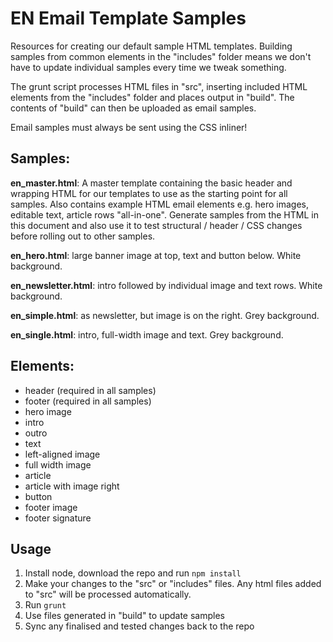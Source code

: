 # EN Email Template Samples

Resources for creating our default sample HTML templates. Building samples from common elements in the "includes" folder means we don't have to update individual samples every time we tweak something.

The grunt script processes HTML files in "src", inserting included HTML elements from the "includes" folder and places output in "build". The contents of "build" can then be uploaded as email samples.

Email samples must always be sent using the CSS inliner!


## Samples:
**en_master.html**:
A master template containing the basic header and wrapping HTML for our templates to use as the starting point for all samples. Also contains example HTML email elements e.g. hero images, editable text, article rows "all-in-one". Generate samples from the HTML in this document and also use it to test structural / header / CSS changes before rolling out to other samples.

**en_hero.html**: large banner image at top, text and button below. White background.
	
**en_newsletter.html**: intro followed by individual image and text rows. White background.

**en_simple.html**: as newsletter, but image is on the right. Grey background.

**en_single.html**: intro, full-width image and text. Grey background.


## Elements:
- header (required in all samples)
- footer (required in all samples)
- hero image
- intro
- outro
- text
- left-aligned image
- full width image
- article
- article with image right
- button
- footer image
- footer signature

## Usage
1. Install node, download the repo and run `npm install`
2. Make your changes to the "src" or "includes" files. Any html files added to "src" will be processed automatically.
3. Run `grunt`
4. Use files generated in "build" to update samples
5. Sync any finalised and tested changes back to the repo

